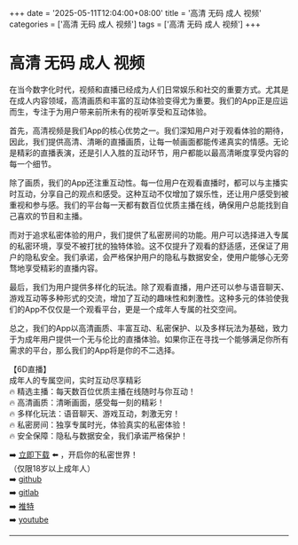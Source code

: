 +++
date = '2025-05-11T12:04:00+08:00'
title = '高清 无码 成人 视频'
categories = ['高清 无码 成人 视频']
tags = ['高清 无码 成人 视频']
+++

# 高清 无码 成人 视频

在当今数字化时代，视频和直播已经成为人们日常娱乐和社交的重要方式。尤其是在成人内容领域，高清画质和丰富的互动体验变得尤为重要。我们的App正是应运而生，专注于为用户带来前所未有的视听享受和互动体验。

首先，高清视频是我们App的核心优势之一。我们深知用户对于观看体验的期待，因此，我们提供高清、清晰的直播画质，让每一帧画面都能传递真实的情感。无论是精彩的直播表演，还是引人入胜的互动环节，用户都能以最高清晰度享受内容的每一个细节。

除了画质，我们的App还注重互动性。每一位用户在观看直播时，都可以与主播实时互动，分享自己的观点和感受。这种互动不仅增加了娱乐性，还让用户感受到被重视和参与感。我们的平台每一天都有数百位优质主播在线，确保用户总能找到自己喜欢的节目和主播。

而对于追求私密体验的用户，我们提供了私密房间的功能。用户可以选择进入专属的私密环境，享受不被打扰的独特体验。这不仅提升了观看的舒适感，还保证了用户的隐私安全。我们承诺，会严格保护用户的隐私与数据安全，使用户能够心无旁骛地享受精彩的直播内容。

最后，我们为用户提供多样化的玩法。除了观看直播，用户还可以参与语音聊天、游戏互动等多种形式的交流，增加了互动的趣味性和刺激性。这种多元的体验使我们的App不仅仅是一个观看平台，更是一个成年人专属的社交空间。

总之，我们的App以高清画质、丰富互动、私密保护、以及多样玩法为基础，致力于为成年用户提供一个无与伦比的直播体验。如果你正在寻找一个能够满足你所有需求的平台，那么我们的App将是你的不二选择。

【6D直播】  
成年人的专属空间，实时互动尽享精彩  
🔥 精选主播：每天数百位优质主播在线随时与你互动！  
🔥 高清画质：清晰画面，感受每一刻的精彩！  
🔥 多样化玩法：语音聊天、游戏互动，刺激无穷！  
🔥 私密房间：独享专属时光，体验真实的私密体验！  
🔥 安全保障：隐私与数据安全，我们承诺严格保护！  

➡️ [立即下载](https://down123.s3.ap-east-1.amazonaws.com/index.html?channelCode=blog) ⬅️ ，开启你的私密世界！  
（仅限18岁以上成年人）  
➡️ [github](https://aldult-live.github.io/)  
➡️ [gitlab](https://seo-09598d.gitlab.io/)  
➡️ [推特](https://x.com/wegame33)  
➡️ [youtube](https://www.youtube.com/@6Dlive)  

---
